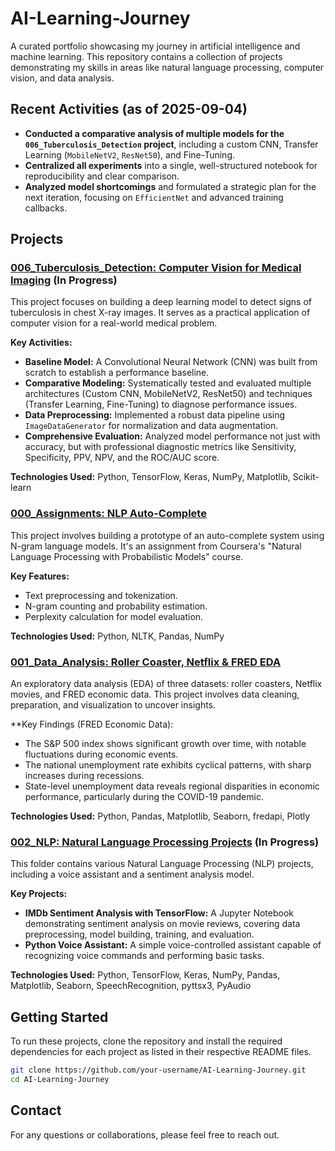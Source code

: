 # AI-Learning-Journey
A curated portfolio showcasing my journey in artificial intelligence and machine learning. This repository contains a collection of projects demonstrating my skills in areas like natural language processing, computer vision, and data analysis.

## Recent Activities (as of 2025-09-04)
- **Conducted a comparative analysis of multiple models for the `006_Tuberculosis_Detection` project**, including a custom CNN, Transfer Learning (`MobileNetV2`, `ResNet50`), and Fine-Tuning.
- **Centralized all experiments** into a single, well-structured notebook for reproducibility and clear comparison.
- **Analyzed model shortcomings** and formulated a strategic plan for the next iteration, focusing on `EfficientNet` and advanced training callbacks.

## Projects

### [006_Tuberculosis_Detection: Computer Vision for Medical Imaging](./006_Tuberculosis_Detection/) (In Progress)

This project focuses on building a deep learning model to detect signs of tuberculosis in chest X-ray images. It serves as a practical application of computer vision for a real-world medical problem.

**Key Activities:**
- **Baseline Model:** A Convolutional Neural Network (CNN) was built from scratch to establish a performance baseline.
- **Comparative Modeling:** Systematically tested and evaluated multiple architectures (Custom CNN, MobileNetV2, ResNet50) and techniques (Transfer Learning, Fine-Tuning) to diagnose performance issues.
- **Data Preprocessing:** Implemented a robust data pipeline using `ImageDataGenerator` for normalization and data augmentation.
- **Comprehensive Evaluation:** Analyzed model performance not just with accuracy, but with professional diagnostic metrics like Sensitivity, Specificity, PPV, NPV, and the ROC/AUC score.

**Technologies Used:** Python, TensorFlow, Keras, NumPy, Matplotlib, Scikit-learn

### [000_Assignments: NLP Auto-Complete](./000_Assignments/)

This project involves building a prototype of an auto-complete system using N-gram language models. It's an assignment from Coursera's "Natural Language Processing with Probabilistic Models" course.

**Key Features:**
- Text preprocessing and tokenization.
- N-gram counting and probability estimation.
- Perplexity calculation for model evaluation.

**Technologies Used:** Python, NLTK, Pandas, NumPy

### [001_Data_Analysis: Roller Coaster, Netflix & FRED EDA](./001_Data_Analysis/)

An exploratory data analysis (EDA) of three datasets: roller coasters, Netflix movies, and FRED economic data. This project involves data cleaning, preparation, and visualization to uncover insights.

**Key Findings (FRED Economic Data):
- The S&P 500 index shows significant growth over time, with notable fluctuations during economic events.
- The national unemployment rate exhibits cyclical patterns, with sharp increases during recessions.
- State-level unemployment data reveals regional disparities in economic performance, particularly during the COVID-19 pandemic.

**Technologies Used:** Python, Pandas, Matplotlib, Seaborn, fredapi, Plotly

### [002_NLP: Natural Language Processing Projects](./002_NLP/) (In Progress)

This folder contains various Natural Language Processing (NLP) projects, including a voice assistant and a sentiment analysis model.

**Key Projects:**
- **IMDb Sentiment Analysis with TensorFlow:** A Jupyter Notebook demonstrating sentiment analysis on movie reviews, covering data preprocessing, model building, training, and evaluation.
- **Python Voice Assistant:** A simple voice-controlled assistant capable of recognizing voice commands and performing basic tasks.

**Technologies Used:** Python, TensorFlow, Keras, NumPy, Pandas, Matplotlib, Seaborn, SpeechRecognition, pyttsx3, PyAudio

## Getting Started

To run these projects, clone the repository and install the required dependencies for each project as listed in their respective README files.

```bash
git clone https://github.com/your-username/AI-Learning-Journey.git
cd AI-Learning-Journey
```

## Contact

For any questions or collaborations, please feel free to reach out.